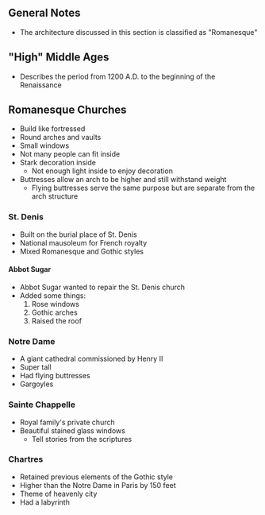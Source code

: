 ## General Notes
- The architecture discussed in this section is classified as "Romanesque"

## "High" Middle Ages
- Describes the period from 1200 A.D. to the beginning of the Renaissance

## Romanesque Churches
- Build like fortressed
- Round arches and vaults
- Small windows
- Not many people can fit inside
- Stark decoration inside
	- Not enough light inside to enjoy decoration
- Buttresses allow an arch to be higher and still withstand weight
	- Flying buttresses serve the same purpose but are separate from the arch structure

### St. Denis
- Built on the burial place of St. Denis
- National mausoleum for French royalty
- Mixed Romanesque and Gothic styles

#### Abbot Sugar
- Abbot Sugar wanted to repair the St. Denis church
- Added some things:
	1. Rose windows
	1. Gothic arches
	1. Raised the roof

### Notre Dame
- A giant cathedral commissioned by Henry II
- Super tall
- Had flying buttresses
- Gargoyles

### Sainte Chappelle
- Royal family's private church
- Beautiful stained glass windows
	- Tell stories from the scriptures

### Chartres
- Retained previous elements of the Gothic style
- Higher than the Notre Dame in Paris by 150 feet
- Theme of heavenly city
- Had a labyrinth
